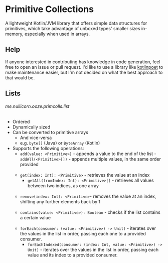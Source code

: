 # Primitive Collections

A lightweight Kotlin/JVM library that offers simple data structures for primitives, which take
advantage of unboxed types' smaller sizes in-memory, especially when used in arrays.

## Help

If anyone interested in contributing has knowledge in code generation, feel free to open an issue or
pull request. I'd like to use a library like [kotlinpoet](https://github.com/square/kotlinpoet)
to make maintenance easier, but I'm not decided on what the best approach to that would be.

## Lists

###### me.nullicorn.ooze.primcolls.list

- Ordered
- Dynamically sized
- Can be converted to primitive arrays
    - And vice-versa
    - e.g. `byte[]` (Java) or `ByteArray` (Kotlin)
- Supports the following operations:
    - `add(value: <Primitive>)` - appends a value to the end of the list -`addAll(<Primitive>[])` -
      appends multiple values, in the same order provided
      <br><br>
    - `get(index: Int): <Primitive>` - retrieves the value at an index
        - `getAll(fromIndex: Int): <Primitive>[]` - retrieves all values between two indices, as one
          array
          <br><br>
    - `remove(index: Int): <Primitive>`- removes the value at an index, shifting any further
      elements back by 1
      <br><br>
    - `contains(value: <Primitive>): Boolean` - checks if the list contains a certain value
      <br><br>
    - `forEach(consumer: (value: <Primitive>) -> Unit)` - iterates over the values in the list in
      order, passing each one to a provided consumer.
        - `forEachIndexed(consumer: (index: Int, value: <Primitive>) -> Unit)` - iterates over the
          values in the list in order, passing each value and its index to a provided consumer.